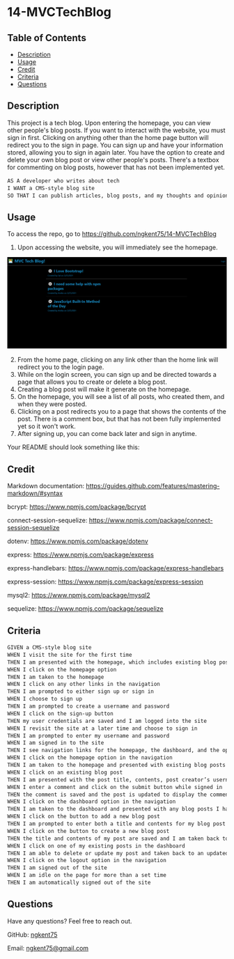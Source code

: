 # 14-MVCTechBlog

## Table of Contents

* [Description](#description)
* [Usage](#usage)
* [Credit](#credit)
* [Criteria](#criteria)
* [Questions](#questions)

## Description
This project is a tech blog. Upon entering the homepage, you can view other people's blog posts. If you want to interact with the website, you must sign in first. Clicking on anything other than the home page button will redirect you to the sign in page. You can sign up and have your information stored, allowing you to sign in again later. You have the option to create and delete your own blog post or view other people's posts. There's a textbox for commenting on blog posts, however that has not been implemented yet.

```md
AS A developer who writes about tech
I WANT a CMS-style blog site
SO THAT I can publish articles, blog posts, and my thoughts and opinions
```

## Usage

To access the repo, go to https://github.com/ngkent75/14-MVCTechBlog


1. Upon accessing the website, you will immediately see the homepage.

![Home](./assets/home.PNG)

2. From the home page, clicking on any link other than the home link will redirect you to the login page.
3. While on the login screen, you can sign up and be directed towards a page that allows you to create or delete a blog post.
4. Creating a blog post will make it generate on the homepage.
5. On the homepage, you will see a list of all posts, who created them, and when they were posted.
6. Clicking on a post redirects you to a page that shows the contents of the post. There is a comment box, but that has not been fully implemented yet so it won't work.
7. After signing up, you can come back later and sign in anytime.

Your README should look something like this:


## Credit

Markdown documentation: https://guides.github.com/features/mastering-markdown/#syntax

bcrypt: https://www.npmjs.com/package/bcrypt

connect-session-sequelize: https://www.npmjs.com/package/connect-session-sequelize

dotenv: https://www.npmjs.com/package/dotenv

express: https://www.npmjs.com/package/express

express-handlebars: https://www.npmjs.com/package/express-handlebars

express-session: https://www.npmjs.com/package/express-session

mysql2: https://www.npmjs.com/package/mysql2

sequelize: https://www.npmjs.com/package/sequelize

## Criteria

```md
GIVEN a CMS-style blog site
WHEN I visit the site for the first time
THEN I am presented with the homepage, which includes existing blog posts if any have been posted; navigation links for the homepage and the dashboard; and the option to log in
WHEN I click on the homepage option
THEN I am taken to the homepage
WHEN I click on any other links in the navigation
THEN I am prompted to either sign up or sign in
WHEN I choose to sign up
THEN I am prompted to create a username and password
WHEN I click on the sign-up button
THEN my user credentials are saved and I am logged into the site
WHEN I revisit the site at a later time and choose to sign in
THEN I am prompted to enter my username and password
WHEN I am signed in to the site
THEN I see navigation links for the homepage, the dashboard, and the option to log out
WHEN I click on the homepage option in the navigation
THEN I am taken to the homepage and presented with existing blog posts that include the post title and the date created
WHEN I click on an existing blog post
THEN I am presented with the post title, contents, post creator’s username, and date created for that post and have the option to leave a comment
WHEN I enter a comment and click on the submit button while signed in
THEN the comment is saved and the post is updated to display the comment, the comment creator’s username, and the date created
WHEN I click on the dashboard option in the navigation
THEN I am taken to the dashboard and presented with any blog posts I have already created and the option to add a new blog post
WHEN I click on the button to add a new blog post
THEN I am prompted to enter both a title and contents for my blog post
WHEN I click on the button to create a new blog post
THEN the title and contents of my post are saved and I am taken back to an updated dashboard with my new blog post
WHEN I click on one of my existing posts in the dashboard
THEN I am able to delete or update my post and taken back to an updated dashboard
WHEN I click on the logout option in the navigation
THEN I am signed out of the site
WHEN I am idle on the page for more than a set time
THEN I am automatically signed out of the site 
```


## Questions
Have any questions? Feel free to reach out.

GitHub: [ngkent75](https://github.com/ngkent75)

Email: [ngkent75@gmail.com](mailto:ngkent75@gmail.com)